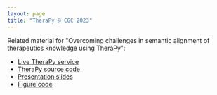 ```yaml
---
layout: page
title: "TheraPy @ CGC 2023"
---
```

<p>Related material for "Overcoming challenges in semantic alignment of therapeutics knowledge using TheraPy":</p>
<ul>
  <li>
    <a href="http://normalize.cancervariants.org/therapy"
      >Live TheraPy service</a
    >
  </li>
  <li>
    <a href="https://github.com/cancervariants/therapy-normalization"
      >TheraPy source code</a
    >
  </li>
  <li>
    <a
      href="/assets/pdf/cgc_2023_therapy_slides.pdf"
      >Presentation slides</a
    >
  </li>
  <li>
    <a
      href="https://github.com/GenomicMedLab/therapy_normalization_analysis/blob/main/therapy-figures/therapy%20figures.ipynb"
      >Figure code</a
    >
  </li>
</ul>
